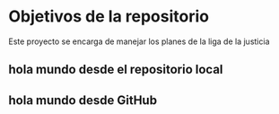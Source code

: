 # Objetivos de la repositorio

Este proyecto se encarga de manejar los planes de la liga de la justicia



## hola mundo desde el repositorio local
## hola mundo desde GitHub 

